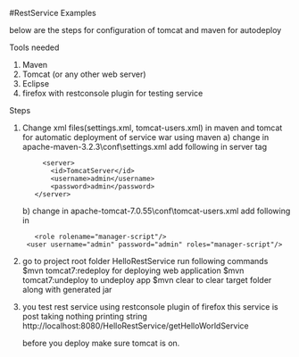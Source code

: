 #RestService Examples

below are the steps for configuration of tomcat and maven for autodeploy

Tools needed 
1) Maven
2) Tomcat (or any other web server)
3) Eclipse
4) firefox with restconsole plugin for testing service


Steps 

1) Change xml files(settings.xml, tomcat-users.xml) in maven and tomcat for 
     automatic deployment of service war using maven
    a) change in  apache-maven-3.2.3\conf\settings.xml 
          add following in server tag  <servers>

            <server>
              <id>TomcatServer</id>
              <username>admin</username>
              <password>admin</password>
          </server>
   
      
    b) change in apache-tomcat-7.0.55\conf\tomcat-users.xml
        add following in <tomcat-users>

          <role rolename="manager-script"/>
        <user username="admin" password="admin" roles="manager-script"/> 


2)  go  to project root folder  HelloRestService
    run following commands
         $mvn tomcat7:redeploy  for deploying web application
         $mvn tomcat7:undeploy  to undeploy app
         $mvn clear to clear target folder along with generated jar 


3) you test rest service using restconsole plugin of firefox
    this service is post taking nothing printing string 
    http://localhost:8080/HelloRestService/getHelloWorldService
  
   before you deploy make sure tomcat is on.
